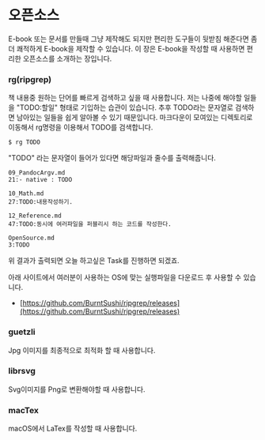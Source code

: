 # 오픈소스
E-book 또는 문서를 만들때 그냥 제작해도 되지만 편리한 도구들이 뒷받침 해준다면 좀더 쾌적하게 E-book을 제작할 수 있습니다.
이 장은 E-book을 작성할 때 사용하면 편리한 오픈소스를 소개하는 장입니다.

### rg(ripgrep)
책 내용중 원하는 단어를 빠르게 검색하고 싶을 때 사용합니다.
저는 나중에 해야할 일들을 "TODO:할일" 형태로 기입하는 습관이 있습니다.
추후 TODO라는 문자열로 검색하면 남아있는 일들을 쉽게 알아볼 수 있기 때문입니다.
마크다운이 모여있는 디렉토리로 이동해서 rg명령을 이용해서 TODO를 검색합니다.

    $ rg TODO

"TODO" 라는 문자열이 들어가 있다면 해당파일과 줄수를 출력해줍니다.

    09_PandocArgv.md
    21:- native : TODO

    10_Math.md
    27:TODO:내용작성하기.

    12_Reference.md
    47:TODO:동시에 여러파일을 퍼블리시 하는 코드를 작성한다.

    OpenSource.md
    3:TODO

위 결과가 출력되면 오늘 하고싶은 Task를 진행하면 되겠죠.

아래 사이트에서 여러분이 사용하는 OS에 맞는 실행파일을 다운로드 후 사용할 수 있습니다.

- [https://github.com/BurntSushi/ripgrep/releases](https://github.com/BurntSushi/ripgrep/releases)

### guetzli
Jpg 이미지를 최종적으로 최적화 할 때 사용합니다.

### librsvg
Svg이미지를 Png로 변환해야할 때 사용합니다.

### macTex
macOS에서 LaTex를 작성할 때 사용합니다.